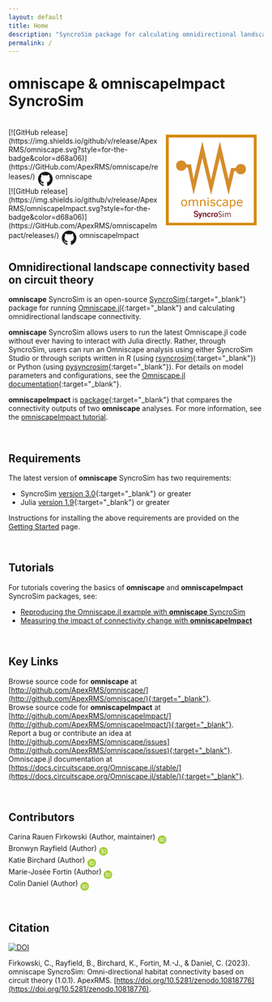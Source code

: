 ```yaml
---
layout: default
title: Home
description: "SyncroSim package for calculating omnidirectional landscape connectivity"
permalink: /
---
```


# **omniscape** & **omniscapeImpact** SyncroSim

<br>

<img align="right" style="padding: 13px" width="180" src="assets/images/logo/omniscape-sticker.png">
[![GitHub release](https://img.shields.io/github/v/release/ApexRMS/omniscape.svg?style=for-the-badge&color=d68a06)](https://GitHub.com/ApexRMS/omniscape/releases/) <a href="https://github.com/ApexRMS/omniscape"><img align="middle" style="padding: 1px" width="30" src="assets/images/logo/github-trans2.png"></a> omniscape
<br>
[![GitHub release](https://img.shields.io/github/v/release/ApexRMS/omniscapeImpact.svg?style=for-the-badge&color=d68a06)](https://GitHub.com/ApexRMS/omniscapeImpact/releases/)
<a href="https://github.com/ApexRMS/omniscape"><img align="middle" style="padding: 1px" width="30" src="assets/images/logo/github-trans2.png"></a> omniscapeImpact
<br>

## Omnidirectional landscape connectivity based on circuit theory

**omniscape** SyncroSim is an open-source [SyncroSim](https://syncrosim.com/){:target="_blank"} package for running [Omniscape.jl](https://docs.circuitscape.org/Omniscape.jl/stable/){:target="_blank"} and calculating omnidirectional landscape connectivity. 

**omniscape** SyncroSim allows users to run the latest Omniscape.jl code without ever having to interact with Julia directly. Rather, through SyncroSim, users can run an Omniscape analysis using either SyncroSim Studio or through scripts written in R (using [rsyncrosim](https://syncrosim.com/r-package/){:target="_blank"}) or Python (using [pysyncrosim](https://pysyncrosim.readthedocs.io/en/latest/){:target="_blank"}). For details on model parameters and configurations, see the [Omniscape.jl documentation](https://docs.circuitscape.org/Omniscape.jl/stable/usage/#Settings-and-Options){:target="_blank"}.

**omniscapeImpact** is [package](https://docs.syncrosim.com/how_to_guides/package_overview.html){:target="_blank"} that compares the connectivity outputs of two **omniscape** analyses. For more information, see the [omniscapeImpact tutorial](https://apexrms.github.io/omniscape/tutorials/omniscapeImpact).

<br> 

## Requirements

The latest version of **omniscape** SyncroSim has two requirements:
* SyncroSim [version 3.0](https://syncrosim.com/download/){:target="_blank"} or greater
* Julia [version 1.9](https://julialang.org/downloads/){:target="_blank"} or greater

Instructions for installing the above requirements are provided on the [Getting Started](https://apexrms.github.io/omniscape/getting_started.html) page.

<br>

## Tutorials

For tutorials covering the basics of **omniscape** and **omniscapeImpact** SyncroSim packages, see:
* <a href="./tutorials/omniscape">Reproducing the Omniscape.jl example with **omniscape** SyncroSim</a>
* <a href="./tutorials/omniscapeImpact">Measuring the impact of connectivity change with <b>omniscapeImpact</b></a>

<br>

## Key Links

Browse source code for **omniscape** at
[http://github.com/ApexRMS/omniscape/](http://github.com/ApexRMS/omniscape/){:target="_blank"}. <br>
Browse source code for **omniscapeImpact** at
[http://github.com/ApexRMS/omniscapeImpact/](http://github.com/ApexRMS/omniscapeImpact/){:target="_blank"}. <br>
Report a bug or contribute an idea at
[http://github.com/ApexRMS/omniscape/issues](http://github.com/ApexRMS/omniscape/issues){:target="_blank"}. <br>
Omniscape.jl documentation at [https://docs.circuitscape.org/Omniscape.jl/stable/](https://docs.circuitscape.org/Omniscape.jl/stable/){:target="_blank"}. <br>

<br>

## Contributors

Carina Rauen Firkowski (Author, maintainer) <a href="https://orcid.org/0000-0003-0540-9529"><img align="middle" style="padding: 0.5px" width="17" src="assets/images/ORCID.png"></a>
<br>
Bronwyn Rayfield (Author) <a href="https://orcid.org/0000-0003-1768-1300"><img align="middle" style="padding: 0.5px" width="17" src="assets/images/ORCID.png"></a>
<br>
Katie Birchard (Author) <a href="https://orcid.org/0009-0003-7519-4751"><img align="middle" style="padding: 0.5px" width="17" src="assets/images/ORCID.png"></a>
<br>
Marie-Josée Fortin (Author) <a href="https://orcid.org/0000-0002-9935-1366"><img align="middle" style="padding: 0.5px" width="17" src="assets/images/ORCID.png"></a>
<br>
Colin Daniel (Author) <a href="https://orcid.org/0000-0001-7367-2041"><img align="middle" style="padding: 0.5px" width="17" src="assets/images/ORCID.png"></a>

<br>

## Citation

<a href="https://doi.org/10.5281/zenodo.10818776" target="_blank"><img src="https://zenodo.org/badge/DOI/10.5281/zenodo.10818776.svg" alt="DOI"></a>

Firkowski, C., Rayfield, B., Birchard, K., Fortin, M.-J., & Daniel, C. (2023). omniscape SyncroSim: Omni-directional habitat connectivity based on circuit theory (1.0.1). ApexRMS. [https://doi.org/10.5281/zenodo.10818776](https://doi.org/10.5281/zenodo.10818776).
